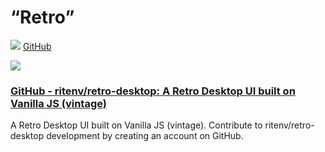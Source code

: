 # “Retro”

![](https://github.githubassets.com/favicons/favicon.svg) [GitHub](https://github.com/ritenv/retro-desktop)

![](https://forum.codeselfstudy.com/uploads/default/optimized/2X/b/b52f33299118416fde26c59fe375c3c38c52fcbe_2_690x345.png)

### [GitHub - ritenv/retro-desktop: A Retro Desktop UI built on Vanilla JS (vintage)](https://github.com/ritenv/retro-desktop)

A Retro Desktop UI built on Vanilla JS (vintage). Contribute to ritenv/retro-desktop development by creating an account on GitHub.
